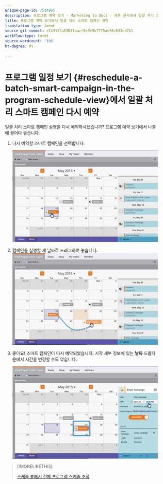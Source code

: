 ```yaml
---
unique-page-id: 7514985
description: 프로그램 예약 보기 - Marketing to Docs - 제품 문서에서 일괄 처리 스마트 캠페인 예약
title: 프로그램 예약 보기에서 일괄 처리 스마트 캠페인 예약
translation-type: tm+mt
source-git-commit: e149133a5383faaef5e9c9b7775ae36e633ed7b1
workflow-type: tm+mt
source-wordcount: '106'
ht-degree: 0%

---
```



# 프로그램 일정 보기 {#reschedule-a-batch-smart-campaign-in-the-program-schedule-view}에서 일괄 처리 스마트 캠페인 다시 예약

일괄 처리 스마트 캠페인 실행을 다시 예약하시겠습니까? 프로그램 예약 보기에서 나중에 끌어다 놓습니다.

1. 다시 예약할 스마트 캠페인을 선택합니다.

   ![](assets/image2015-5-19-12-3a8-3a28.png)

1. 캠페인을 실행할 새 날짜로 드래그하여 놓습니다.![](assets/image2015-5-19-12-3a12-3a1.png)

1. 좋아요! 스마트 캠페인이 다시 예약되었습니다. 시작 세부 정보에 있는 **날짜** 드롭다운에서 시간을 변경할 수도 있습니다.

   ![](assets/image2015-5-19-12-3a15-3a38.png)

>[!MORELIKETHIS]
>
>[스케줄 뷰에서 전체 프로그램 스케줄 조정](rescheduling-an-entire-program-from-the-schedule-view.md)


